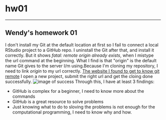 # hw01
---
##  Wendy's homework 01 

  I don't install my Git at the default location at first so I fail to connect a local RStudio project to a GitHub repo. I uninstall the Git after that, and install it correctly. But it shows *fatal: remote origin already exists*, when I mistype the url command at the beginning.
  What I find is that "origin" is the default name Git gives to the server I/m using.Because I'm cloning my repository, I need to link *origin* to my url correctly.
  [The website I found to get to know git remote](https://git-scm.com/book/en/v2/Git-Basics-Working-with-Remotes)
   I open a new project, submit the right url and get the cloing done successfully.
  ![image of success](https://fiverr-res.cloudinary.com/images/q_auto,f_auto/gigs/128537975/original/5958e62b86a1661db95e8769b149b71161e4a7b2/send-you-encouraging-message-everyday.jpg)
  Through this, I have at least 3 findings:
  * GitHub is complex for a beginner, I need to know more about the commands
  * GitHub is a great resource to solve problems 
  * Just knowing what to do to sloving the problems is not enough for the computational programming, I need to know why and how.
  
  
  